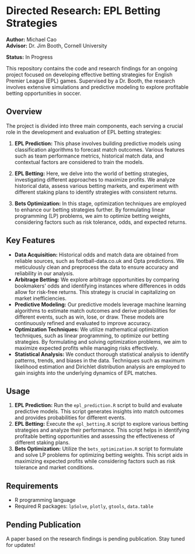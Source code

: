 # Directed Research: EPL Betting Strategies
**Author:** Michael Cao  
**Advisor:** Dr. Jim Booth, Cornell University

**Status:** In Progress

This repository contains the code and research findings for an ongoing project focused on developing effective betting strategies for English Premier League (EPL) games. Supervised by a Dr. Booth, the research involves extensive simulations and predictive modeling to explore profitable betting opportunities in soccer.

## Overview
The project is divided into three main components, each serving a crucial role in the development and evaluation of EPL betting strategies:

1. **EPL Prediction:** This phase involves building predictive models using classification algorithms to forecast match outcomes. Various features such as team performance metrics, historical match data, and contextual factors are considered to train the models.

2. **EPL Betting:** Here, we delve into the world of betting strategies, investigating different approaches to maximize profits. We analyze historical data, assess various betting markets, and experiment with different staking plans to identify strategies with consistent returns.

3. **Bets Optimization:** In this stage, optimization techniques are employed to enhance our betting strategies further. By formulating linear programming (LP) problems, we aim to optimize betting weights, considering factors such as risk tolerance, odds, and expected returns.

## Key Features
- **Data Acquisition:** Historical odds and match data are obtained from reliable sources, such as football-data.co.uk and Opta predictions. We meticulously clean and preprocess the data to ensure accuracy and reliability in our analysis.
- **Arbitrage Betting:** We explore arbitrage opportunities by comparing bookmakers' odds and identifying instances where differences in odds allow for risk-free returns. This strategy is crucial in capitalizing on market inefficiencies.
- **Predictive Modeling:** Our predictive models leverage machine learning algorithms to estimate match outcomes and derive probabilities for different events, such as win, lose, or draw. These models are continuously refined and evaluated to improve accuracy.
- **Optimization Techniques:** We utilize mathematical optimization techniques, such as linear programming, to optimize our betting strategies. By formulating and solving optimization problems, we aim to maximize expected profits while managing risks effectively.
- **Statistical Analysis:** We conduct thorough statistical analysis to identify patterns, trends, and biases in the data. Techniques such as maximum likelihood estimation and Dirichlet distribution analysis are employed to gain insights into the underlying dynamics of EPL matches.

## Usage
1. **EPL Prediction:** Run the `epl_prediction.R` script to build and evaluate predictive models. This script generates insights into match outcomes and provides probabilities for different events.
2. **EPL Betting:** Execute the `epl_betting.R` script to explore various betting strategies and analyze their performance. This script helps in identifying profitable betting opportunities and assessing the effectiveness of different staking plans.
3. **Bets Optimization:** Utilize the `bets_optimization.R` script to formulate and solve LP problems for optimizing betting weights. This script aids in maximizing expected profits while considering factors such as risk tolerance and market conditions.

## Requirements
- R programming language
- Required R packages: `lpSolve`, `plotly`, `gtools`, `data.table`

## Pending Publication
A paper based on the research findings is pending publication. Stay tuned for updates!
